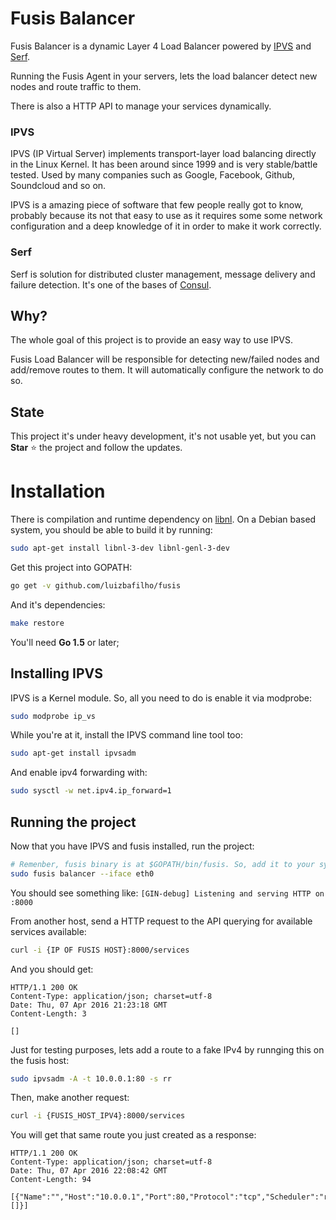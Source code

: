 Fusis Balancer
======

Fusis Balancer is a dynamic Layer 4 Load Balancer powered by [IPVS](http://www.linuxvirtualserver.org/) and [Serf](https://www.serfdom.io/).

Running the Fusis Agent in your servers, lets the load balancer detect new nodes and route traffic to them.

There is also a HTTP API to manage your services dynamically.

### IPVS
IPVS (IP Virtual Server) implements transport-layer load balancing directly in the Linux Kernel. It has been around since 1999 and is very stable/battle tested. Used by many companies such as Google, Facebook, Github, Soundcloud and so on.

IPVS is a amazing piece of software that few people really got to know, probably because its not that easy to use as it requires some some network configuration and a deep knowledge of it in order to make it work correctly.

### Serf
Serf is solution for distributed cluster management, message delivery and failure detection. It's one of the bases of [Consul](https://www.consul.io/).

## Why?
The whole goal of this project is to provide an easy way to use IPVS.

Fusis Load Balancer will be responsible for detecting new/failed nodes and add/remove routes to them. It will automatically configure the network to do so.

## State
This project it's under heavy development, it's not usable yet, but you can **Star** :star: the project and follow the updates.

# Installation

There is compilation and runtime dependency on [libnl](https://www.infradead.org/~tgr/libnl/).
On a Debian based system, you should be able to build it by running:

``` bash
sudo apt-get install libnl-3-dev libnl-genl-3-dev
```

Get this project into GOPATH:

``` bash
go get -v github.com/luizbafilho/fusis
```

And it's dependencies:

``` bash
make restore
```
You'll need **Go 1.5** or later;

## Installing IPVS

IPVS is a Kernel module. So, all you need to do is enable it via modprobe:
``` bash
sudo modprobe ip_vs
```

While you're at it, install the IPVS command line tool too:
``` bash
sudo apt-get install ipvsadm
```

And enable ipv4 forwarding with:
``` bash
sudo sysctl -w net.ipv4.ip_forward=1
```

## Running the project

Now that you have IPVS and fusis installed, run the project:

``` bash
# Remenber, fusis binary is at $GOPATH/bin/fusis. So, add it to your system PATH
sudo fusis balancer --iface eth0
```
You should see something like:
`[GIN-debug] Listening and serving HTTP on :8000`

From another host, send a HTTP request to the API querying for available services available:
``` bash
curl -i {IP OF FUSIS HOST}:8000/services
```
And you should get:
```
HTTP/1.1 200 OK
Content-Type: application/json; charset=utf-8
Date: Thu, 07 Apr 2016 21:23:18 GMT
Content-Length: 3

[]
```

Just for testing purposes, lets add a route to a fake IPv4 by runnging this on the fusis host:

``` bash
sudo ipvsadm -A -t 10.0.0.1:80 -s rr
```

Then, make another request:

``` bash
curl -i {FUSIS_HOST_IPV4}:8000/services
```

You will get that same route you just created as a response:
```
HTTP/1.1 200 OK
Content-Type: application/json; charset=utf-8
Date: Thu, 07 Apr 2016 22:08:42 GMT
Content-Length: 94

[{"Name":"","Host":"10.0.0.1","Port":80,"Protocol":"tcp","Scheduler":"rr","Destinations":[]}]
```
